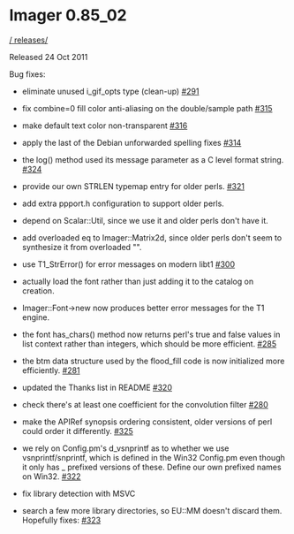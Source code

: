 # Imager 0.85_02

[ / ](..) [releases/](./)

Released 24 Oct 2011

Bug fixes:

- eliminate unused i_gif_opts type (clean-up) [#291](https://github.com/tonycoz/imager/issues/291)

- fix combine=0 fill color anti-aliasing on the double/sample path [#315](https://github.com/tonycoz/imager/issues/315)

- make default text color non-transparent [#316](https://github.com/tonycoz/imager/issues/316)

- apply the last of the Debian unforwarded spelling fixes [#314](https://github.com/tonycoz/imager/issues/314)

- the log() method used its message parameter as a C level format string. [#324](https://github.com/tonycoz/imager/issues/324)

- provide our own STRLEN typemap entry for older perls. [#321](https://github.com/tonycoz/imager/issues/321)

- add extra ppport.h configuration to support older perls.

- depend on Scalar::Util, since we use it and older perls don't have it.

- add overloaded eq to Imager::Matrix2d, since older perls don't seem to synthesize it from overloaded "".

- use T1_StrError() for error messages on modern libt1 [#300](https://github.com/tonycoz/imager/issues/300)

- actually load the font rather than just adding it to the catalog on creation.

- Imager::Font->new now produces better error messages for the T1 engine.

- the font has_chars() method now returns perl's true and false values in list context rather than integers, which should be more efficient. [#285](https://github.com/tonycoz/imager/issues/285)

- the btm data structure used by the flood_fill code is now initialized more efficiently. [#281](https://github.com/tonycoz/imager/issues/281)

- updated the Thanks list in README [#320](https://github.com/tonycoz/imager/issues/320)

- check there's at least one coefficient for the convolution filter [#280](https://github.com/tonycoz/imager/issues/280)

- make the APIRef synopsis ordering consistent, older versions of perl could order it differently. [#325](https://github.com/tonycoz/imager/issues/325)

- we rely on Config.pm's d_vsnprintf as to whether we use vsnprintf/snprintf, which is defined in the Win32 Config.pm even though it only has _ prefixed versions of these. Define our own prefixed names on Win32. [#322](https://github.com/tonycoz/imager/issues/322)

- fix library detection with MSVC

- search a few more library directories, so EU::MM doesn't discard them. Hopefully fixes: [#323](https://github.com/tonycoz/imager/issues/323)